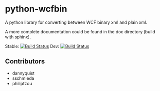 python-wcfbin
=============

A python library for converting between WCF binary xml and plain xml.

A more complete documentation could be found in the doc directory (build with sphinx).


Stable: [![Build Status](https://travis-ci.com/ringsaturn/python-wcfbin.svg?branch=master)](https://travis-ci.com/ringsaturn/python-wcfbin)
Dev: [![Build Status](https://travis-ci.com/ringsaturn/python-wcfbin.svg?branch=develop)](https://travis-ci.com/ringsaturn/python-wcfbin)


Contributors
------------

- dannyquist
- sschmieda
- philiptzou
